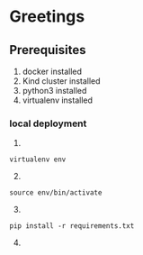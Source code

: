 # Greetings

## Prerequisites
1. docker installed
2. Kind cluster installed
3. python3 installed
4. virtualenv installed 

### local deployment
1. 
```
virtualenv env
```
2. 
```
source env/bin/activate
```
3. 
```
pip install -r requirements.txt
```
4. 
```



